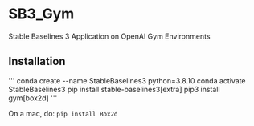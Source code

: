 # SB3_Gym
Stable Baselines 3 Application on OpenAI Gym Environments

## Installation
'''
conda create --name StableBaselines3 python=3.8.10
conda activate StableBaselines3
pip install stable-baselines3[extra]
pip3 install gym[box2d]
'''

On a mac, do:
`pip install Box2d`
